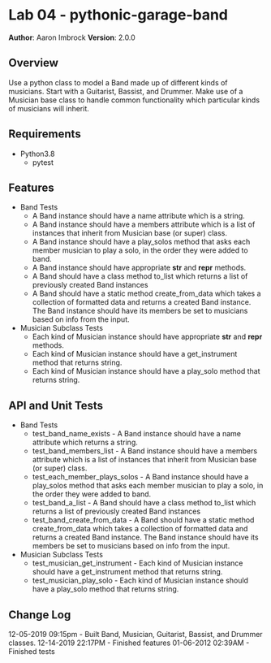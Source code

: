 # Lab 04 - pythonic-garage-band

**Author**: Aaron Imbrock
**Version**: 2.0.0

## Overview

Use a python class to model a Band made up of different kinds of musicians. Start with a Guitarist, Bassist, and Drummer. Make use of a Musician base class to handle common functionality which particular kinds of musicians will inherit.

## Requirements

* Python3.8
  * pytest

## Features

* Band Tests
  * A Band instance should have a name attribute which is a string.
  * A Band instance should have a members attribute which is a list of instances that inherit from Musician base (or super) class.
  * A Band instance should have a play_solos method that asks each member musician to play a solo, in the order they were added to band.
  * A Band instance should have appropriate __str__ and __repr__ methods.
  * A Band should have a class method to_list which returns a list of previously created Band instances
  * A Band should have a static method create_from_data which takes a collection of formatted data and returns a created Band instance. The Band instance should have its members be set to musicians based on info from the input.
* Musician Subclass Tests
  * Each kind of Musician instance should have appropriate __str__ and __repr__ methods.
  * Each kind of Musician instance should have a get_instrument method that returns string.
  * Each kind of Musician instance should have a play_solo method that returns string.

## API and Unit Tests

* Band Tests
  * test_band_name_exists - A Band instance should have a name attribute which returns a string.
  * test_band_members_list - A Band instance should have a members attribute which is a list of instances that inherit from Musician base (or super) class.
  * test_each_member_plays_solos - A Band instance should have a play_solos method that asks each member musician to play a solo, in the order they were added to band.
  * test_band_a_list - A Band should have a class method to_list which returns a list of previously created Band instances
  * test_band_create_from_data - A Band should have a static method create_from_data which takes a collection of formatted data and returns a created Band instance. The Band instance should have its members be set to musicians based on info from the input.
* Musician Subclass Tests
  * test_musician_get_instrument - Each kind of Musician instance should have a get_instrument method that returns string.
  * test_musician_play_solo - Each kind of Musician instance should have a play_solo method that returns string.

## Change Log

12-05-2019 09:15pm - Built Band, Musician, Guitarist, Bassist, and Drummer classes.
12-14-2019 22:17PM - Finished features
01-06-2012 02:39AM - Finished tests

